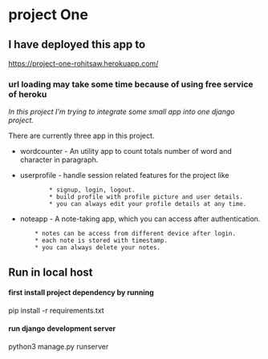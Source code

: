 # project One

## I have deployed this app to

https://project-one-rohitsaw.herokuapp.com/

### url loading may take some time because of using free service of heroku


*In this project I'm trying to integrate some small app into one django project.*

There are currently three app in this project.

* wordcounter - An utility app to count totals number of word and character in paragraph.
* userprofile - handle session related features for the project like

              * signup, login, logout.
              * build profile with profile picture and user details.
              * you can always edit your profile details at any time.

* noteapp - A note-taking app, which you can access after authentication.

          * notes can be access from different device after login.
          * each note is stored with timestamp.
          * you can always delete your notes.


## Run in local host

#### first install project dependency by running

  pip install -r requirements.txt

#### run django development server

  python3 manage.py runserver
